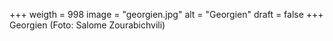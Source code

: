 ﻿+++
weigth = 998
image = "georgien.jpg"
alt = "Georgien"
draft = false
+++
Georgien (Foto: Salome Zourabichvili)

